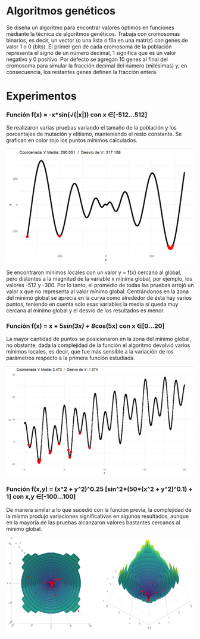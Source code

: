 # Algoritmos genéticos

Se diseña un algoritmo para encontrar valores óptimos en funciones mediante la técnica de algoritmos genéticos. Trabaja con cromosomas binarios, es decir, un vector (o una lista o fila en una matriz) con genes de valor 1 o 0 (bits). El primer gen de cada cromosoma de la población representa el signo de un número decimal, 1 significa que es un valor negativo y 0 positivo. Por defecto se agregan 10 genes al final del cromosoma para simular la fracción decimal del número (milésimas) y, en consecuencia, los restantes genes definen la fracción entera.

# Experimentos

### Función f(x) = -x*sin(√(|x|)) con x ∈[-512…512]

Se realizaron varias pruebas variando el tamaño de la población y los porcentajes de mutación y elitismo, manteniendo el resto constante. Se grafican en color rojo los puntos mínimos calculados.  

![funcion a](img/funcion_a_multiple_opt.png)

Se encontraron mínimos locales con un valor y = f(x) cercano al global, pero distantes a la magnitud de la variable x mínima global, por ejemplo, los valores -512 y -300. Por lo tanto, el promedio de todas las pruebas arrojó un valor x que no representa al valor mínimo global. Centrándonos en la zona del mínimo global se aprecia en la curva como alrededor de ésta hay varios puntos, teniendo en cuenta solo esas variables la media sí queda muy cercana al mínimo global y el desvío de los resultados es menor.

### Función f(x) = x + 5*sin(3x) + 8*cos⁡(5x) con x ∈[0…20]

La mayor cantidad de puntos se posicionaron en la zona del mínimo global, no obstante, dada la complejidad de la función el algoritmo devolvió varios mínimos locales, es decir, que fue más sensible a la variación de los parámetros respecto a la primera función estudiada.

![funcion b](img/funcion_b_multiple_opt.png)
 
### Función f(x,y) = (x^2 + y^2)^0.25 [sin^2*(50*(x^2 + y^2)^0.1) + 1] con x,y ∈[-100…100]

De manera similar a lo que sucedió con la función previa, la complejidad de la misma produjo variaciones significativas en algunos resultados, aunque en la mayoría de las pruebas alcanzaron valores bastantes cercanos al mínimo global.
 
![funcion c](img/funcion_c_multiple_opt.png)	


